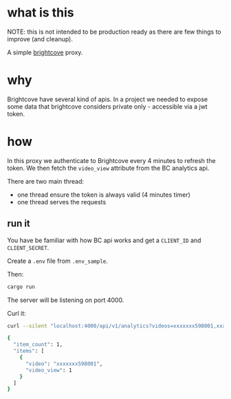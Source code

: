 # what is this

NOTE: this is not intended to be production ready as there are few things to improve (and cleanup).

A simple [brightcove](https://www.brightcove.com/en/) proxy.

# why

Brightcove have several kind of apis. In a project we needed to expose some data that
brightcove considers private only - accessible via a jwt token.

# how

In this proxy we authenticate to Brightcove every 4 minutes to refresh the token.
We then fetch the `video_view` attribute from the BC analytics api.

There are two main thread:

- one thread ensure the token is always valid (4 minutes timer)
- one thread serves the requests

## run it

You have be familiar with how BC api works and get a `CLIENT_ID` and `CLIENT_SECRET`.

Create a `.env` file from `.env_sample`.

Then:

```bash
cargo run
```

The server will be listening on port 4000.

Curl it:

```bash
curl --silent "localhost:4000/api/v1/analytics?videos=xxxxxxx598001,xxxxxxx238001" | jq .

{
  "item_count": 1,
  "items": [
    {
      "video": "xxxxxxx598001",
      "video_view": 1
    }
  ]
}

```

